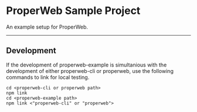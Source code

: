 # ProperWeb Sample Project
An example setup for ProperWeb.

---

## Development
If the development of properweb-example is simultanious with the development of either properweb-cli or properweb, use the following commands to link for local testing.
```
cd <properweb-cli or properweb path>
npm link
cd <properweb-example path>
npm link <"properweb-cli" or "properweb">
```